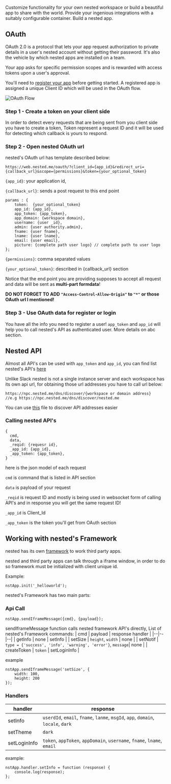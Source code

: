 Customize functionality for your own nested workspace or build a beautiful app to share with the world. Provide your ingenious integrations with a suitably configurable container. Build a nested app.

## OAuth
OAuth 2.0 is a protocol that lets your app request authorization to private details in a user's nested account without getting their password. It's also the vehicle by which nested apps are installed on a team.

Your app asks for specific permission scopes and is rewarded with access tokens upon a user's approval.

You'll need to [register your app](https://store.nested.me/) before getting started. A registered app is assigned a unique Client ID which will be used in the OAuth flow.

![OAuth Flow](https://a.slack-edge.com/bfaba/img/api/slack_oauth_flow_diagram@2x.png)

### Step 1 - Create a token on your client side
In order to detect every requests that are being sent from you client side you have to create a token, Token represent a request ID and it will be used for detecting which callback is yours to respond.

### Step 2 - Open nested OAuth url
nested's OAuth url has template described below:

    https://web.nested.me/oauth/?client_id={app_id}&redirect_uri={callback_url}&scope={permissions}&token={your_optional_token}

`{app_id}`: your application id,

`{callback_url}`: sends a post request to this end point

    params : {
	    token:  {your_optional_token}
	    app_id: {app_id},
	    app_token: {app_token},
	    app_domain: {workspace domain},
	    username: {user _id},
	    admin: {user authority.admin},
	    fname: {user fname},
	    lname: {user lname},
	    email: {user email},
	    picture: {complete path user logo} // complete path to user logo
    };

`{permissions}`: comma separated values

`{your_optional_token}`: described in {callback_url} section

Notice that the end point you are providing supposes to accept all request and data will be sent as  **multi-part formdata**!

**DO NOT FORGET TO ADD `"Access-Control-Allow-Origin"` to `"*"` or those OAuth url I mentioned!**

### Step 3 - Use OAuth data for register or login
You have all the info you need to register a user!
`app_token` and `app_id` will help you to call nested's API as authenticated user. More details on abc section.

## Nested API
Almost all API's can be used with `app_token` and `app_id`, you can find list nested's API's [here](http://webapp.ronaksoftware.com:2222/)

Unlike Slack nested is not a single instance server and each workspace has its own api url, for obtaining those url addresses you have to call url below:

    https://npc.nested.me/dns/discover/{workspace or domain address}
    //e.g https://npc.nested.me/dns/discover/nested.me
You can use [this](/lib/nested.js) file to discover API addresses easier

### Calling nested API's

    {
      cmd,
      data,
      _reqid: {requesr id},
      _app_id: {app_id},
      _app_token: {app_token},
    }
here is the json model of each request

`cmd` is command that is listed in API section

`data` is payload of your request

`_reqid` is request ID and mostly is being used in websocket form of calling API's and in response you will get the same request ID!

`_app_id` is Client_Id

`_app_token` is the token you'll get from OAuth section

## Working with nested's Framework
nested has its own [framework](http://git.ronaksoftware.com/nested-apps/framework) to work third party apps.

nested and third party apps can talk through a iframe window, in order to do so framework must be initialized with client unique id.

Example:

    nstApp.init('_helloworld');
nested's Framework has two main parts:
### Api Call

    nstApp.sendIframeMessage({cmd}, {payload});
sendIframeMessage function calls nested framework API's directly,
List of nested's Framework commands:
| cmd | payload | response handler |
|--|--|--|
| getInfo | none | setInfo |
| setSize | `height`, `width` | none |
| setNotif | `type = {'success', 'info', 'warning', 'error'}`, `message`| none |
| createToken | `token` | setLoginInfo |

example

    nstApp.sendIframeMessage('setSize', {
        width: 100,
        height: 200
    });

### Handlers
| handler | response |
|--|--|
| setInfo | `userdId`, `email`, `fname`, `lanme`, `msgId`, `app`, `domain`, `locale`, `dark` |
| setTheme | `dark` |
| setLoginInfo | `token`, `appToken`, `appDomain`, `username`, `fname`, `lname`, `email` |

example:

    nstApp.handler.setInfo = function (response) {
    	console.log(response);
    };
